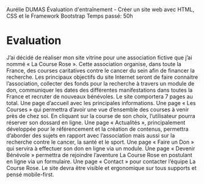 Aurélie DUMAS
Évaluation d'entraînement - Créer un site web avec HTML, CSS et le Framework Bootstrap
Temps passé: 50h

Evaluation
===
J’ai décidé de réaliser mon site vitrine pour une association fictive que j’ai nommé « La Course Rose ».
Cette association organise, dans toute la France, des courses caritatives contre le cancer du sein afin de financer la recherche.
Les principaux objectifs du site Internet seront de faire connaitre l’association, collecter des fonds pour la recherche à travers un module de don, communiquer les dates des différentes manifestations dans toutes la France et recruter de nouveaux bénévoles.
Le site comportera 7 pages au total.
Une page d’accueil avec les principales informations.
Une page « Les Courses » qui permettra d’avoir une vue d’ensemble des courses à venir près de chez soi. En cliquant sur la course de son choix, l’utilisateur pourra réserver son dossard en ligne.
Une page « Actualités », principalement développée pour le référencement et la création de contenus, permettra d’aborder des sujets en rapport avec l’association mais aussi sur la recherche contre le cancer, la santé et le sport.
Une page « Faire un Don » qui servira à effectuer son don en ligne via un module.
Une page « Devenir Bénévole » permettra de rejoindre l’aventure La Course Rose en postulant en ligne via un formulaire.
Une page « Contact » pour contacter l’équipe La Course Rose.
Le site devra être visible et ergonomique sur tous supports et pensé mobile-first.

